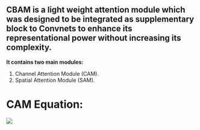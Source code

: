 ## **CBAM** is a light weight attention module which was designed to be integrated as supplementary block to Convnets to enhance its representational power without increasing its complexity.

**It contains two main modules:**

1. Channel Attention Module (CAM).
2. Spatial Attention Module (SAM).

# CAM Equation:
<img src="https://render.githubusercontent.com/render/math?math=x_{1,2} = \frac{-b \pm \sqrt{b^2-4ac}}{2b}">


